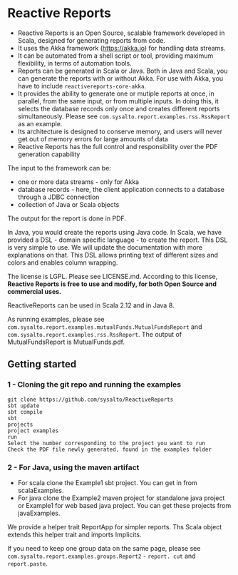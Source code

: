 # Reactive Reports

 - Reactive Reports is an Open Source, scalable framework developed in Scala, designed for generating reports from code.
 - It uses the Akka framework (https://akka.io) for handling data streams.
 - It can be automated from a shell script or tool, providing maximum flexibility, in terms of automation tools. 
 - Reports can be generated in Scala or Java. Both in Java and Scala, you can generate the reports with or without Akka.  For use with Akka, you have to include `reactivereports-core-akka`.
 - It provides the ability to generate one or mutiple reports at once, in parallel, from the same input, or from multiple inputs. In doing this, it selects the database records only once and creates different reports simultaneously.
 Please see `com.sysalto.report.examples.rss.RssReport` as an example.
 - Its architecture is designed to conserve memory, and users will never get out of memory errors for large amounts of data
 - Reactive Reports has the full control and responsibility over the PDF generation capability

The input to the framework can be:
  - one or more data streams - only for Akka
  - database records - here, the client application connects to a database through a JDBC connection
  - collection of Java or Scala objects
  
The output for the report is done in PDF.

In Java, you would create the reports using Java code.
In Scala, we have provided a DSL - domain specific language - to create the report. This DSL is very simple to use. We will update the documentation with more explanations on that. This DSL allows printing text of different sizes and colors and enables column wrapping.

The license is LGPL. Please see LICENSE.md. According to this license, **Reactive Reports is free to use and modify, for both Open Source and commercial uses.** 

ReactiveReports can be used in Scala 2.12 and in Java 8.

As running examples, please see `com.sysalto.report.examples.mutualFunds.MutualFundsReport` and `com.sysalto.report.examples.rss.RssReport`.
The output of  MutualFundsReport is MutualFunds.pdf.

  
## Getting started
   
### 1 - Cloning the git repo and running the examples
```
git clone https://github.com/sysalto/ReactiveReports
sbt update
sbt compile
sbt
projects
project examples
run
Select the number corresponding to the project you want to run
Check the PDF file newly generated, found in the examples folder
```

### 2 - For Java, using the maven artifact
* For scala clone the Example1 sbt project. You can get in from scalaExamples.
* For java clone the Example2 maven project for standalone java project or Example1 for web based java project.
You can get these projects from javaExamples. 

We provide a helper trait ReportApp for simpler reports. Ths Scala object extends this helper trait and 
imports Implicits.
 
If you need to keep one group data on the same page, please see `com.sysalto.report.examples.groups.Report2` - `report.
cut` and `report.paste`.






  
